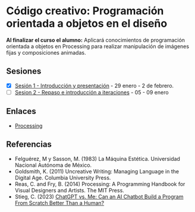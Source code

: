 # Código creativo: Programación orientada a objetos en el diseño

**Al finalizar el curso el alumno:** Aplicará conocimientos de programación orientada a objetos en Processing para realizar manipulación de imágenes fijas y composiciones animadas.

## Sesiones 

- [x] [Sesión 1 - Introducción y presentación](https://github.com/EmilioOcelotl/cc3-24-2/blob/main/doc/s01.md) - 29 enero - 2 de febrero.  
- [ ] [Sesion 2 - Repaso e introducción a iteraciones](https://github.com/EmilioOcelotl/cc3-24-2/blob/main/doc/s01.md) - 05 - 09 enero

## Enlaces 

- [Processing](https://processing.org/)

## Referencias 

- Felguérez, M y Sasson, M. (1983) La Máquina Estética. Universidad Nacional Autónoma de México. 
- Goldsmith, K. (2011) Uncreative Writing: Managing Language in the Digital Age. Columbia University Press.
- Reas, C. and Fry, B. (2014) Processing: A Programming Handbook for Visual Designers and Artists. The MIT Press.
- Stieg, C. (2023) [ChatGPT vs. Me: Can an AI Chatbot Build a Program From Scratch Better Than a Human?](https://www.codecademy.com/resources/blog/chatgpt-vs-human-developer-coding-project/)